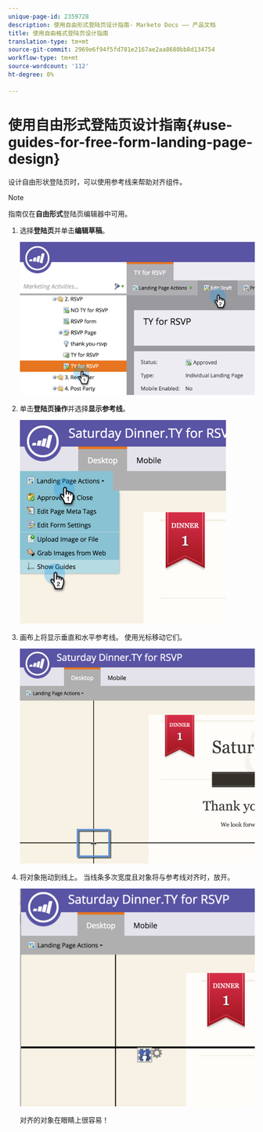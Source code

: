 ```yaml
---
unique-page-id: 2359728
description: 使用自由形式登陆页设计指南- Marketo Docs —— 产品文档
title: 使用自由格式登陆页设计指南
translation-type: tm+mt
source-git-commit: 2969e6f94f5fd781e2167ae2aa8680bb8d134754
workflow-type: tm+mt
source-wordcount: '112'
ht-degree: 0%

---
```



# 使用自由形式登陆页设计指南{#use-guides-for-free-form-landing-page-design}

设计自由形状登陆页时，可以使用参考线来帮助对齐组件。

>[!NOTE]
>
>指南仅在&#x200B;**自由形式**&#x200B;登陆页编辑器中可用。

1. 选择&#x200B;**登陆页**&#x200B;并单击&#x200B;**编辑草稿**。

   ![](assets/image2015-5-20-14-3a10-3a9.png)

1. 单击&#x200B;**登陆页操作**&#x200B;并选择&#x200B;**显示参考线**。

   ![](assets/image2015-5-20-14-3a12-3a15.png)

1. 画布上将显示垂直和水平参考线。 使用光标移动它们。

   ![](assets/image2015-5-20-14-3a15-3a9.png)

1. 将对象拖动到线上。 当线条多次宽度且对象将与参考线对齐时，放开。

   ![](assets/image2015-5-20-14-3a17-3a24.png)

   对齐的对象在眼睛上很容易！
